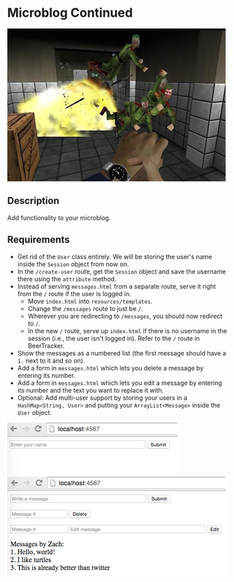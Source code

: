 # Microblog Continued

![screenshot](screenshot.jpg)

## Description

Add functionality to your microblog.

## Requirements

* Get rid of the `User` class entirely. We will be storing the user's name inside the `Session` object from now on.
* In the `/create-user` route, get the `Session` object and save the username there using the `attribute` method.
* Instead of serving `messages.html` from a separate route, serve it right from the `/` route if the user is logged in.
  * Move `index.html` into `resources/templates`.
  * Change the `/messages` route to just be `/`.
  * Wherever you are redirecting to `/messages`, you should now redirect to `/`.
  * In the new `/` route, serve up `index.html` if there is no username in the session (i.e., the user isn't logged in). Refer to the `/` route in BeerTracker.
* Show the messages as a numbered list (the first message should have a `1.` next to it and so on).
* Add a form in `messages.html` which lets you delete a message by entering its number.
* Add a form in `messages.html` which lets you edit a message by entering its number and the text you want to replace it with.
* Optional: Add multi-user support by storing your users in a `HashMap<String, User>` and putting your `ArrayList<Message>` inside the `User` object.

![screenshot 1](screenshot1.png)
![screenshot 2](screenshot2.png)
